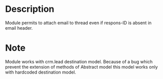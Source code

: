 Description
===========

Module permits to attach email to thread even if respons-ID is absent in email header.

Note
====
Module works with crm.lead destination model.
Because of a bug which prevent the extension of methods of Abstract model this model works only with hardcoded
destination model.

